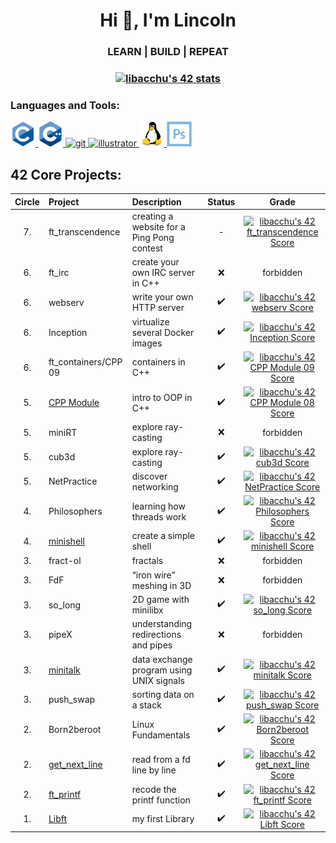 <h1 align="center">Hi 👋, I'm Lincoln</h1>
<h3 align="center"> LEARN | BUILD | REPEAT </h3>

<h3 align="center">
<a href="https://github.com/JaeSeoKim/badge42"><img src="https://badge42.vercel.app/api/v2/clbz2enp500160fkz8jha4orj/stats?cursusId=21&coalitionId=piscine" alt="libacchu's 42 stats"/></a>
</h3>

<p align="left">
</p>

<h3 align="left">Languages and Tools:</h3>
<p align="left"> <a href="https://www.cprogramming.com/" target="_blank" rel="noreferrer"> <img src="https://raw.githubusercontent.com/devicons/devicon/master/icons/c/c-original.svg" alt="c" width="40" height="40"/> </a> <a href="https://www.w3schools.com/cpp/" target="_blank" rel="noreferrer"> <img src="https://raw.githubusercontent.com/devicons/devicon/master/icons/cplusplus/cplusplus-original.svg" alt="cplusplus" width="40" height="40"/> </a> <a href="https://git-scm.com/" target="_blank" rel="noreferrer"> <img src="https://www.vectorlogo.zone/logos/git-scm/git-scm-icon.svg" alt="git" width="40" height="40"/> </a> <a href="https://www.adobe.com/in/products/illustrator.html" target="_blank" rel="noreferrer"> <img src="https://www.vectorlogo.zone/logos/adobe_illustrator/adobe_illustrator-icon.svg" alt="illustrator" width="40" height="40"/> </a> <a href="https://www.linux.org/" target="_blank" rel="noreferrer"> <img src="https://raw.githubusercontent.com/devicons/devicon/master/icons/linux/linux-original.svg" alt="linux" width="40" height="40"/> </a> <a href="https://www.photoshop.com/en" target="_blank" rel="noreferrer"> <img src="https://raw.githubusercontent.com/devicons/devicon/master/icons/photoshop/photoshop-line.svg" alt="photoshop" width="40" height="40"/> </a> </p>

<h2 align="left">42 Core Projects:</h2>
  
|Circle | Project | Description | Status | Grade |
| :-: | :- | :- | :-: | :-: |
| 7. | ft_transcendence | creating a website for a Ping Pong contest | - | <a href="https://github.com/JaeSeoKim/badge42"><img src="https://badge42.vercel.app/api/v2/clbz2enp500160fkz8jha4orj/project/3105897" alt="libacchu's 42 ft_transcendence Score" /></a> |
| 6. | ft_irc | create your own IRC server in C++ | ❌ | forbidden |
| 6. | webserv | write your own HTTP server | ✔️ | <a href="https://github.com/JaeSeoKim/badge42"><img src="https://badge42.vercel.app/api/v2/clbz2enp500160fkz8jha4orj/project/2949683" alt="libacchu's 42 webserv Score" /></a> |
| 6. | Inception | virtualize several Docker images | ✔️ | <a href="https://github.com/JaeSeoKim/badge42"><img src="https://badge42.vercel.app/api/v2/clbz2enp500160fkz8jha4orj/project/2966519" alt="libacchu's 42 Inception Score" /></a> |
| 6. | ft_containers/CPP 09 | containers in C++ | ✔️ | <a href="https://github.com/JaeSeoKim/badge42"><img src="https://badge42.vercel.app/api/v2/clbz2enp500160fkz8jha4orj/project/3029278" alt="libacchu's 42 CPP Module 09 Score" /></a> |
| 5. | [CPP Module](https://github.com/libacchu/CPP_Module) | intro to OOP in C++ | ✔️ | <a href="https://github.com/JaeSeoKim/badge42"><img src="https://badge42.vercel.app/api/v2/clbz2enp500160fkz8jha4orj/project/2933374" alt="libacchu's 42 CPP Module 08 Score" /></a> |
| 5. | miniRT | explore ray-casting | ❌ | forbidden |
| 5. | cub3d | explore ray-casting| ✔️  | <a href="https://github.com/JaeSeoKim/badge42"><img src="https://badge42.vercel.app/api/v2/clbz2enp500160fkz8jha4orj/project/2930685" alt="libacchu's 42 cub3d Score" /></a> |
| 5. | NetPractice | discover networking | ✔️ | <a href="https://github.com/JaeSeoKim/badge42"><img src="https://badge42.vercel.app/api/v2/clbz2enp500160fkz8jha4orj/project/2846383" alt="libacchu's 42 NetPractice Score" /></a> |
| 4. | Philosophers | learning how threads work | ✔️ | <a href="https://github.com/JaeSeoKim/badge42"><img src="https://badge42.vercel.app/api/v2/clbz2enp500160fkz8jha4orj/project/2802172" alt="libacchu's 42 Philosophers Score" /></a> |
| 4. | [minishell](https://github.com/libacchu/minishell) | create a simple shell | ✔️ | <a href="https://github.com/JaeSeoKim/badge42"><img src="https://badge42.vercel.app/api/v2/clbz2enp500160fkz8jha4orj/project/2687183" alt="libacchu's 42 minishell Score" /></a> |
| 3. | fract-ol | fractals | ❌ | forbidden |
| 3. | FdF | “iron wire” meshing in 3D | ❌ | forbidden |
| 3. | so_long | 2D game with minilibx | ✔️ | <a href="https://github.com/JaeSeoKim/badge42"><img src="https://badge42.vercel.app/api/v2/clbz2enp500160fkz8jha4orj/project/2574690" alt="libacchu's 42 so_long Score" /></a> |
| 3. | pipeX | understanding redirections and pipes | ❌ | forbidden |
| 3. | [minitalk](https://github.com/libacchu/minitalk) | data exchange program using UNIX signals | ✔️ | <a href="https://github.com/JaeSeoKim/badge42"><img src="https://badge42.vercel.app/api/v2/clbz2enp500160fkz8jha4orj/project/2538799" alt="libacchu's 42 minitalk Score" /></a> |
| 3. | push_swap | sorting data on a stack | ✔️ | <a href="https://github.com/JaeSeoKim/badge42"><img src="https://badge42.vercel.app/api/v2/clbz2enp500160fkz8jha4orj/project/2581591" alt="libacchu's 42 push_swap Score" /></a> |
| 2. | Born2beroot | Linux Fundamentals | ✔️ | <a href="https://github.com/JaeSeoKim/badge42"><img src="https://badge42.vercel.app/api/v2/clbz2enp500160fkz8jha4orj/project/2470185" alt="libacchu's 42 Born2beroot Score" /></a> |
| 2. | [get_next_line](https://github.com/libacchu/get_next_line) | read from a fd line by line | ✔️ | <a href="https://github.com/JaeSeoKim/badge42"><img src="https://badge42.vercel.app/api/v2/clbz2enp500160fkz8jha4orj/project/2514344" alt="libacchu's 42 get_next_line Score" /></a>|
| 2. | [ft_printf](https://github.com/libacchu/ft_printf) | recode the printf function | ✔️ | <a href="https://github.com/JaeSeoKim/badge42"><img src="https://badge42.vercel.app/api/v2/clbz2enp500160fkz8jha4orj/project/2478534" alt="libacchu's 42 ft_printf Score" /></a> |
| 1. | [Libft](https://github.com/libacchu/libft-42) | my first Library | ✔️ | <a href="https://github.com/JaeSeoKim/badge42"><img src="https://badge42.vercel.app/api/v2/clbz2enp500160fkz8jha4orj/project/2414987" alt="libacchu's 42 Libft Score" /></a> |
 
